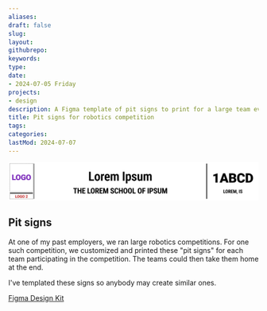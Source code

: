 ```yaml
---
aliases: 
draft: false
slug: 
layout: 
githubrepo: 
keywords: 
type: 
date:
- 2024-07-05 Friday
projects:
- design
description: A Figma template of pit signs to print for a large team event
title: Pit signs for robotics competition
tags:
categories:
lastMod: 2024-07-07
---
```

![pit-sign-figma-design-template.webp](/assets/pit-sign-figma-design-template_1720201629920_0.webp)

## Pit signs

At one of my past employers, we ran large robotics competitions. For one such competition, we customized and printed these "pit signs" for each team participating in the competition. The teams could then take them home at the end.

I've templated these signs so anybody may create similar ones.

[Figma Design Kit](https://www.figma.com/community/file/1390748246750228126/team-banners-pit-signs-template)

